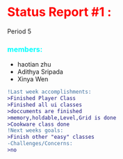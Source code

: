 <!--these reports would be copied to a google docs-->
<!--also fyi these .md documents can be turned into pdf/png-->

# <span style="color:red;">Status Report #1 :</span>
Period 5
### <span style="color:cyan;">members:</span>
* haotian zhu
* Adithya Sripada
* Xinya Wen
```diff
!Last week accomplishments:
>Finished Player Class
>Finished all ui classes
>doccuments are finished
>memory,holdable,Level,Grid is done
>Cookware class done
!Next weeks goals:
>Finish other "easy" classes
-Challenges/Concerns:
>no
```